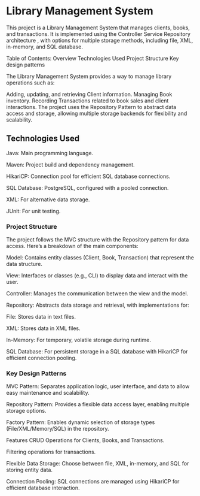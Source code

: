 # Library Management System
This project is a Library Management System that manages clients, books, and transactions. It is implemented using the Controller Service Repository architecture , with options for multiple storage methods, including file, XML, in-memory, and SQL database.

Table of Contents:
      Overview
      Technologies Used
      Project Structure
      Key design patterns
      
The Library Management System provides a way to manage library operations such as:

Adding, updating, and retrieving Client information.
Managing Book inventory.
Recording Transactions related to book sales and client interactions.
The project uses the Repository Pattern to abstract data access and storage, allowing multiple storage backends for flexibility and scalability.

## Technologies Used
Java: Main programming language.

Maven: Project build and dependency management.

HikariCP: Connection pool for efficient SQL database connections.

SQL Database: PostgreSQL, configured with a pooled connection.

XML: For alternative data storage.

JUnit: For unit testing.

### Project Structure
The project follows the MVC structure with the Repository pattern for data access. Here’s a breakdown of the main components:

Model: Contains entity classes (Client, Book, Transaction) that represent the data structure.

View: Interfaces or classes (e.g., CLI) to display data and interact with the user.

Controller: Manages the communication between the view and the model.

Repository: Abstracts data storage and retrieval, with implementations for:

File: Stores data in text files.

XML: Stores data in XML files.

In-Memory: For temporary, volatile storage during runtime.

SQL Database: For persistent storage in a SQL database with HikariCP for efficient connection pooling.


### Key Design Patterns

MVC Pattern: Separates application logic, user interface, and data to allow easy maintenance and scalability.

Repository Pattern: Provides a flexible data access layer, enabling multiple storage options.

Factory Pattern: Enables dynamic selection of storage types (File/XML/Memory/SQL) in the repository.

Features
CRUD Operations for Clients, Books, and Transactions.

Filtering operations for transactions.

Flexible Data Storage: Choose between file, XML, in-memory, and SQL for storing entity data.

Connection Pooling: SQL connections are managed using HikariCP for efficient database interaction.

